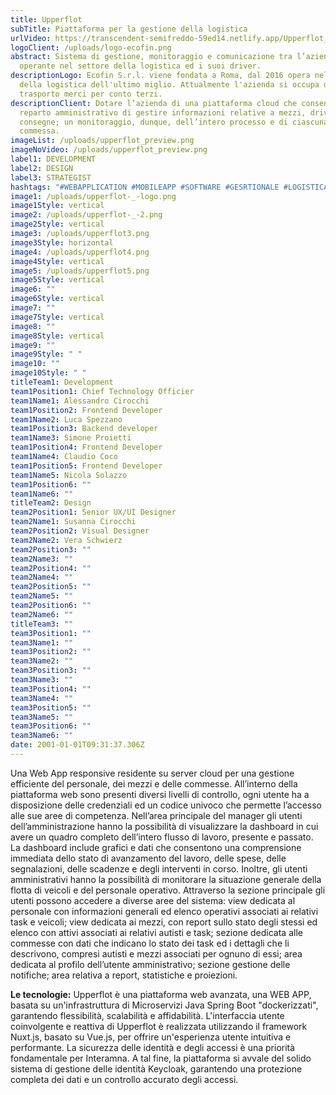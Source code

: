 ```yaml
---
title: Upperflot
subTitle: Piattaforma per la gestione della logistica
urlVideo: https://transcendent-semifreddo-59ed14.netlify.app/Upperflot_Case Animation.mp4
logoClient: /uploads/logo-ecofin.png
abstract: Sistema di gestione, monitoraggio e comunicazione tra l’azienda
  operante nel settore della logistica ed i suoi driver.
descriptionLogo: Ecofin S.r.l. viene fondata a Roma, dal 2016 opera nel settore
  della logistica dell'ultimo miglio. Attualmente l'azienda si occupa del
  trasporto merci per conto terzi.
descriptionClient: Dotare l’azienda di una piattaforma cloud che consenta al
  reparto amministrativo di gestire informazioni relative a mezzi, driver e
  consegne; un monitoraggio, dunque, dell’intero processo e di ciascuna
  commessa.
imageList: /uploads/upperflot_preview.png
imageNoVideo: /uploads/upperflot_preview.png
label1: DEVELOPMENT
label2: DESIGN
label3: STRATEGIST
hashtags: "#WEBAPPLICATION #MOBILEAPP #SOFTWARE #GESRTIONALE #LOGISTICA"
image1: /uploads/upperflot-_-logo.png
image1Style: vertical
image2: /uploads/upperflot-_-2.png
image2Style: vertical
image3: /uploads/upperflot3.png
image3Style: horizontal
image4: /uploads/upperflot4.png
image4Style: vertical
image5: /uploads/upperflot5.png
image5Style: vertical
image6: ""
image6Style: vertical
image7: ""
image7Style: vertical
image8: ""
image8Style: vertical
image9: ""
image9Style: " "
image10: ""
image10Style: " "
titleTeam1: Development
team1Position1: Chief Technology Officier
team1Name1: Alessandro Cirocchi
team1Position2: Frontend Developer
team1Name2: Luca Spezzano
team1Position3: Backend developer
team1Name3: Simone Proietti
team1Position4: Frontend Developer
team1Name4: Claudio Coco
team1Position5: Frontend Developer
team1Name5: Nicola Solazzo
team1Position6: ""
team1Name6: ""
titleTeam2: Design
team2Position1: Senior UX/UI Designer
team2Name1: Susanna Cirocchi
team2Position2: Visual Designer
team2Name2: Vera Schwierz
team2Position3: ""
team2Name3: ""
team2Position4: ""
team2Name4: ""
team2Position5: ""
team2Name5: ""
team2Position6: ""
team2Name6: ""
titleTeam3: ""
team3Position1: ""
team3Name1: ""
team3Position2: ""
team3Name2: ""
team3Position3: ""
team3Name3: ""
team3Position4: ""
team3Name4: ""
team3Position5: ""
team3Name5: ""
team3Position6: ""
team3Name6: ""
date: 2001-01-01T09:31:37.306Z
---
```

Una Web App responsive residente su server cloud per una gestione efficiente del personale, dei mezzi e delle commesse.
All’interno della piattaforma web sono presenti diversi livelli di controllo, ogni utente ha a disposizione delle credenziali ed un codice univoco che permette l’accesso alle sue aree di competenza. 
Nell’area principale del manager gli utenti dell’amministrazione hanno la possibilità di visualizzare la dashboard in cui avere un quadro completo dell’intero flusso di lavoro, presente e passato.
La dashboard include grafici e dati che consentono una comprensione immediata dello stato di avanzamento del lavoro, delle spese, delle segnalazioni, delle scadenze e degli interventi in corso. Inoltre, gli utenti amministrativi hanno la possibilità di monitorare la situazione generale della flotta di veicoli e del personale operativo.
Attraverso la sezione principale gli utenti possono accedere a diverse aree del sistema: view dedicata al personale con informazioni generali ed elenco operativi associati ai relativi task e veicoli; view dedicata ai mezzi, con report sullo stato degli stessi ed elenco con attivi associati ai relativi autisti e task; sezione dedicata alle commesse con dati che  indicano lo stato dei task ed i dettagli che li descrivono, compresi autisti e mezzi associati per ognuno di essi; area dedicata al profilo dell’utente amministrativo; sezione gestione delle notifiche; area relativa a report, statistiche e proiezioni.

**Le tecnologie:**
Upperflot è una piattaforma web avanzata, una WEB APP, basata su un'infrastruttura di Microservizi Java Spring Boot "dockerizzati", garantendo flessibilità, scalabilità e affidabilità.
L'interfaccia utente coinvolgente e reattiva di Upperflot è realizzata utilizzando il framework Nuxt.js, basato su Vue.js, per offrire un'esperienza utente intuitiva e performante.
La sicurezza delle identità e degli accessi è una priorità fondamentale per Interamna. A tal fine, la piattaforma si avvale del solido sistema di gestione delle identità Keycloak, garantendo una protezione completa dei dati e un controllo accurato degli accessi.